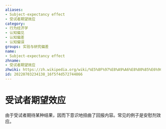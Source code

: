 ```yaml
---
aliases:
- Subject-expectancy effect
- 受试者期望效应
category:
- 行为经济学
- 认知偏见
- 认知偏差
- 认知偏误
groups: 实验与研究偏差
name:
- Subject-expectancy effect
zhname:
- 受试者期望效应
zhwiki: https://zh.wikipedia.org/wiki/%E5%8F%97%E8%A9%A6%E8%80%85%E6%9C%9F%E6%9C%9B%E6%95%88%E6%87%89
id: 20220703234138_16f5f4d572744866
---
```


# 受试者期望效应

由于受试者期待某种结果，因而下意识地扭曲了回报内容。常见的例子是安慰剂效应。

